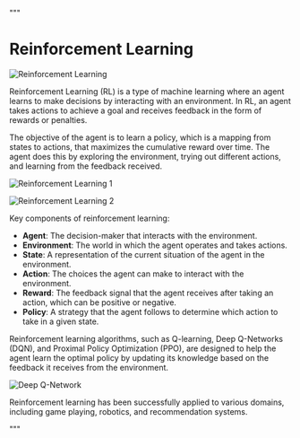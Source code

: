 """
# Reinforcement Learning

![Reinforcement Learning](https://miro.medium.com/max/1400/1*1GhBb7gHHe5DvV8FnlZ1Gw.png)

Reinforcement Learning (RL) is a type of machine learning where an agent learns to make decisions by interacting with an environment. In RL, an agent takes actions to achieve a goal and receives feedback in the form of rewards or penalties.

The objective of the agent is to learn a policy, which is a mapping from states to actions, that maximizes the cumulative reward over time. The agent does this by exploring the environment, trying out different actions, and learning from the feedback received.


![Reinforcement Learning 1](https://cdn.analyticsvidhya.com/wp-content/uploads/2019/04/Screenshot-2019-04-16-at-5.46.01-PM.png)

![Reinforcement Learning 2](https://miro.medium.com/max/2400/1*oMSg2_mKguAGKy1C64UFlw.png)

Key components of reinforcement learning:

- **Agent**: The decision-maker that interacts with the environment.
- **Environment**: The world in which the agent operates and takes actions.
- **State**: A representation of the current situation of the agent in the environment.
- **Action**: The choices the agent can make to interact with the environment.
- **Reward**: The feedback signal that the agent receives after taking an action, which can be positive or negative.
- **Policy**: A strategy that the agent follows to determine which action to take in a given state.

Reinforcement learning algorithms, such as Q-learning, Deep Q-Networks (DQN), and Proximal Policy Optimization (PPO), are designed to help the agent learn the optimal policy by updating its knowledge based on the feedback it receives from the environment.

![Deep Q-Network](https://miro.medium.com/max/1200/1*Gh5PS4R_A5drl5ebd_gNrg@2x.png)

Reinforcement learning has been successfully applied to various domains, including game playing, robotics, and recommendation systems.

"""
